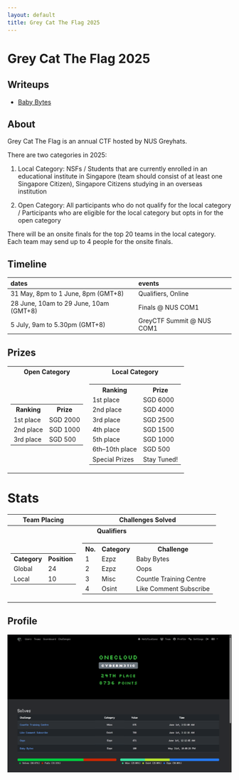 ```yaml
---
layout: default
title: Grey Cat The Flag 2025
---
```


# Grey Cat The Flag 2025

## Writeups
- [Baby Bytes](./Baby%20Bytes/)

## About
Grey Cat The Flag is an annual CTF hosted by NUS Greyhats.

There are two categories in 2025:

1. Local Category: NSFs / Students that are currently enrolled in an educational institute in Singapore (team should consist of at least one Singapore Citizen), Singapore Citizens studying in an overseas institution

2. Open Category: All participants who do not qualify for the local category /
Participants who are eligible for the local category but opts in for the open category

There will be an onsite finals for the top 20 teams in the local category. Each team may send up to 4 people for the onsite finals.

## Timeline

| dates  | events | 
| :------ | :------ |
| 31 May, 8pm to 1 June, 8pm (GMT+8) | Qualifiers, Online |
| 28 June, 10am to 29 June, 10am (GMT+8) | Finals @ NUS COM1 | 
| 5 July, 9am to 5.30pm (GMT+8) | GreyCTF Summit @ NUS COM1 | 


## Prizes
<table>
  <tr>
    <th>Open Category</th>
    <th>Local Category</th>
  </tr>
  <tr>
    <td>
      <table>
        <tr><th>Ranking</th><th>Prize</th></tr>
        <tr><td>1st place</td><td>SGD 2000</td></tr>
        <tr><td>2nd place</td><td>SGD 1000</td></tr>
        <tr><td>3rd place</td><td>SGD 500</td></tr>
      </table>
    </td>
    <td>
      <table>
        <tr><th>Ranking</th><th>Prize</th></tr>
        <tr><td>1st place</td><td>SGD 6000</td></tr>
        <tr><td>2nd place</td><td>SGD 4000</td></tr>
        <tr><td>3rd place</td><td>SGD 2500</td></tr>
        <tr><td>4th place</td><td>SGD 1500</td></tr>
        <tr><td>5th place</td><td>SGD 1000</td></tr>
        <tr><td>6th–10th place</td><td>SGD 500</td></tr>
        <tr><td>Special Prizes</td><td>Stay Tuned!</td></tr>
      </table>
    </td>
  </tr>
</table>


# Stats
<table>
  <tr>
    <th>Team Placing</th>
    <th>Challenges Solved</th>
  </tr>
  <tr>
    <th colspan="2">Qualifiers</th>
  </tr>
  <tr>
    <td>
      <table>
        <tr><th>Category</th><th>Position</th></tr>
        <tr><td>Global</td><td>24</td></tr>
        <tr><td>Local</td><td>10</td></tr>
      </table>
    </td>
    <td>
      <table>
        <tr><th>No.</th><th>Category</th><th>Challenge</th></tr>
        <tr><td>1</td><td>Ezpz</td><td>Baby Bytes</td></tr>
        <tr><td>2</td><td>Ezpz</td><td>Oops</td></tr>
        <tr><td>3</td><td>Misc</td><td>Countle Training Centre</td></tr>
        <tr><td>4</td><td>Osint</td><td>Like Comment Subscribe</td></tr>
      </table>
    </td>
  </tr>
</table>


## Profile
![greyctf_profile](images/profile.png)
